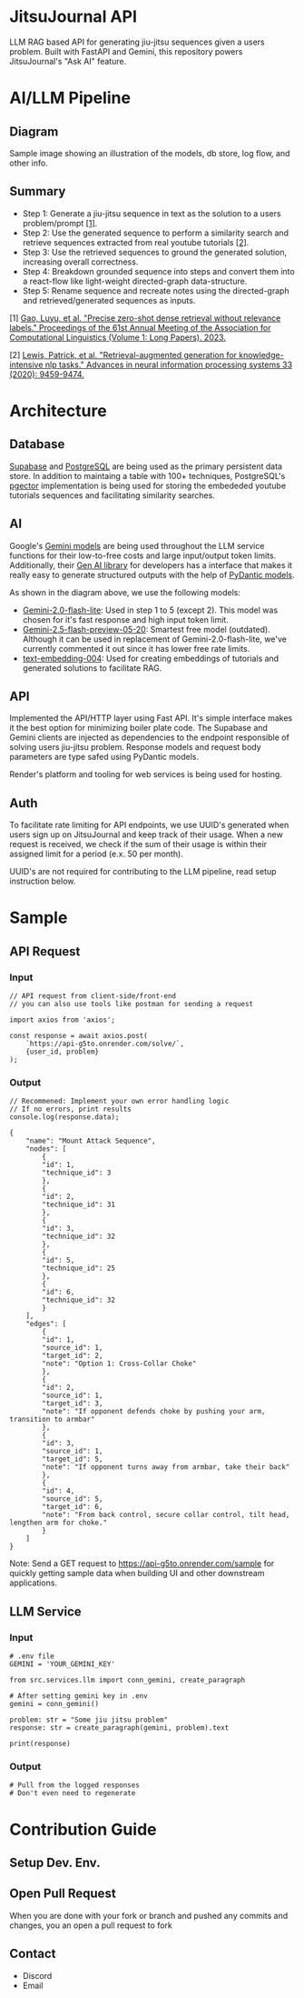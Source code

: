 # JitsuJournal API

LLM RAG based API for generating jiu-jitsu sequences given a users problem. Built with FastAPI and Gemini, this repository powers JitsuJournal's "Ask AI" feature.

# AI/LLM Pipeline

## Diagram

Sample image showing an illustration of the models, db store, log flow, and other info.

## Summary

- Step 1: Generate a jiu-jitsu sequence in text as the solution to a users problem/prompt [\[1\]](https://arxiv.org/abs/2212.10496).
- Step 2: Use the generated sequence to perform a similarity search and retrieve sequences extracted from real youtube tutorials [\[2\]](https://arxiv.org/abs/2005.11401).
- Step 3: Use the retrieved sequences to ground the generated solution, increasing overall correctness.
- Step 4: Breakdown grounded sequence into steps and convert them into a react-flow like light-weight directed-graph data-structure.
- Step 5: Rename sequence and recreate notes using the directed-graph and retrieved/generated sequences as inputs.

[1] [Gao, Luyu, et al. &#34;Precise zero-shot dense retrieval without relevance labels.&#34; Proceedings of the 61st Annual Meeting of the Association for Computational Linguistics (Volume 1: Long Papers). 2023.](https://arxiv.org/abs/2212.10496)

[2] [Lewis, Patrick, et al. &#34;Retrieval-augmented generation for knowledge-intensive nlp tasks.&#34; Advances in neural information processing systems 33 (2020): 9459-9474.](https://arxiv.org/abs/2005.11401)

# Architecture

## Database
[Supabase](https://supabase.com/database) and [PostgreSQL](https://www.postgresql.org/) are being used as the primary persistent data store. In addition to maintaing a table with 100+ techniques, PostgreSQL's [pgector](https://github.com/pgvector/pgvector/) implementation is being used for storing the embededed youtube tutorials sequences and facilitating similarity searches.

## AI
Google's [Gemini models](https://ai.google.dev/gemini-api/docs/models) are being used throughout the LLM service functions for their low-to-free costs and large input/output token limits. Additionally, their [Gen AI library](https://github.com/googleapis/python-genai) for developers has a interface that makes it really easy to generate structured outputs with the help of [PyDantic models](https://docs.pydantic.dev/latest/).

As shown in the diagram above, we use the following models:
- [Gemini-2.0-flash-lite](https://ai.google.dev/gemini-api/docs/models#gemini-2.0-flash-lite): Used in step 1 to 5 (except 2). This model was chosen for it's fast response and high input token limit.
- [Gemini-2.5-flash-preview-05-20](https://ai.google.dev/gemini-api/docs/models#gemini-2.5-flash): Smartest free model (outdated). Although it can be used in replacement of Gemini-2.0-flash-lite, we've currently commented it out since it has lower free rate limits.
- [text-embedding-004](https://ai.google.dev/gemini-api/docs/models#text-embedding): Used for creating embeddings of tutorials and generated solutions to facilitate RAG.

## API

Implemented the API/HTTP layer using Fast API. It's simple interface makes it the best option for minimizing boiler plate code. The Supabase and Gemini clients are injected as dependencies to the endpoint responsible of solving users jiu-jitsu problem. Response models and request body parameters are type safed using PyDantic models.

Render's platform and tooling for web services is being used for hosting.

## Auth

To facilitate rate limiting for API endpoints, we use UUID's generated when users sign up on JitsuJournal and keep track of their usage. When a new request is received, we check if the sum of their usage is within their assigned limit for a period (e.x. 50 per month).

UUID's are not required for contributing to the LLM pipeline, read setup instruction below.

# Sample

## API Request

### Input

```
// API request from client-side/front-end 
// you can also use tools like postman for sending a request

import axios from 'axios';

const response = await axios.post(
    `https://api-g5to.onrender.com/solve/`,
    {user_id, problem}
);
```

### Output

```
// Recommened: Implement your own error handling logic
// If no errors, print results
console.log(response.data);
```

```
{
    "name": "Mount Attack Sequence",
    "nodes": [
        {
        "id": 1,
        "technique_id": 3
        },
        {
        "id": 2,
        "technique_id": 31
        },
        {
        "id": 3,
        "technique_id": 32
        },
        {
        "id": 5,
        "technique_id": 25
        },
        {
        "id": 6,
        "technique_id": 32
        }
    ],
    "edges": [
        {
        "id": 1,
        "source_id": 1,
        "target_id": 2,
        "note": "Option 1: Cross-Collar Choke"
        },
        {
        "id": 2,
        "source_id": 1,
        "target_id": 3,
        "note": "If opponent defends choke by pushing your arm, transition to armbar"
        },
        {
        "id": 3,
        "source_id": 1,
        "target_id": 5,
        "note": "If opponent turns away from armbar, take their back"
        },
        {
        "id": 4,
        "source_id": 5,
        "target_id": 6,
        "note": "From back control, secure collar control, tilt head, lengthen arm for choke."
        }
    ]
}
```

Note: Send a GET request to https://api-g5to.onrender.com/sample for quickly getting sample data when building UI and other downstream applications.

## LLM Service

### Input

```
# .env file
GEMINI = 'YOUR_GEMINI_KEY'
```

```
from src.services.llm import conn_gemini, create_paragraph

# After setting gemini key in .env
gemini = conn_gemini()

problem: str = "Some jiu jitsu problem"
response: str = create_paragraph(gemini, problem).text

print(response)
```

### Output

```
# Pull from the logged responses
# Don't even need to regenerate
```

# Contribution Guide

## Setup Dev. Env.

## Open Pull Request

When you are done with your fork or branch and pushed any commits and changes, you an open a pull request to fork

## Contact

- Discord
- Email
